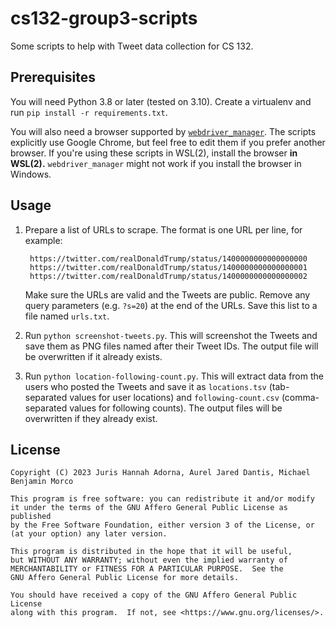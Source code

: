 # cs132-group3-scripts

Some scripts to help with Tweet data collection for CS 132.

## Prerequisites

You will need Python 3.8 or later (tested on 3.10). Create a virtualenv and run `pip install -r requirements.txt`.

You will also need a browser supported by [`webdriver_manager`](https://github.com/SergeyPirogov/webdriver_manager). The scripts explicitly use Google Chrome, but feel free to edit them if you prefer another browser. If you're using these scripts in WSL(2), install the browser **in WSL(2).** `webdriver_manager` might not work if you install the browser in Windows.

## Usage

1. Prepare a list of URLs to scrape. The format is one URL per line, for example:

        https://twitter.com/realDonaldTrump/status/1400000000000000000
        https://twitter.com/realDonaldTrump/status/1400000000000000001
        https://twitter.com/realDonaldTrump/status/1400000000000000002
    
    Make sure the URLs are valid and the Tweets are public. Remove any query parameters (e.g. `?s=20`) at the end of the URLs. Save this list to a file named `urls.txt`.
2. Run `python screenshot-tweets.py`. This will screenshot the Tweets and save them as PNG files named after their Tweet IDs. The output file will be overwritten if it already exists.
3. Run `python location-following-count.py`. This will extract data from the users who posted the Tweets and save it as `locations.tsv` (tab-separated values for user locations) and `following-count.csv` (comma-separated values for following counts). The output files will be overwritten if they already exist.

## License
    Copyright (C) 2023 Juris Hannah Adorna, Aurel Jared Dantis, Michael Benjamin Morco

    This program is free software: you can redistribute it and/or modify
    it under the terms of the GNU Affero General Public License as published
    by the Free Software Foundation, either version 3 of the License, or
    (at your option) any later version.

    This program is distributed in the hope that it will be useful,
    but WITHOUT ANY WARRANTY; without even the implied warranty of
    MERCHANTABILITY or FITNESS FOR A PARTICULAR PURPOSE.  See the
    GNU Affero General Public License for more details.

    You should have received a copy of the GNU Affero General Public License
    along with this program.  If not, see <https://www.gnu.org/licenses/>.
